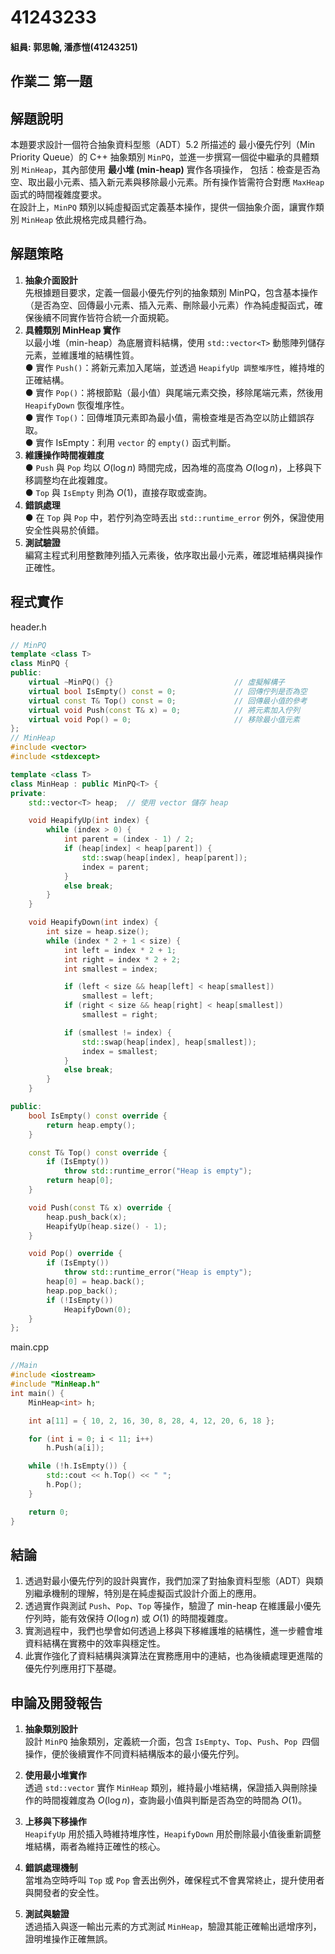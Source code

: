 # 41243233
#### 組員:  郭思翰, 潘彥愷(41243251)
  
## 作業二 第一題

## 解題說明
本題要求設計一個符合抽象資料型態（ADT）5.2 所描述的 最小優先佇列（Min Priority Queue）的 C++ 抽象類別 ```MinPQ```，並進一步撰寫一個從中繼承的具體類別 ```MinHeap```，其內部使用 **最小堆 (min-heap)** 實作各項操作， 包括：檢查是否為空、取出最小元素、插入新元素與移除最小元素。所有操作皆需符合對應 ```MaxHeap``` 函式的時間複雜度要求。  
在設計上，```MinPQ``` 類別以純虛擬函式定義基本操作，提供一個抽象介面，讓實作類別 ```MinHeap``` 依此規格完成具體行為。  

## 解題策略

1. **抽象介面設計**  
先根據題目要求，定義一個最小優先佇列的抽象類別 MinPQ，包含基本操作（是否為空、回傳最小元素、插入元素、刪除最小元素）作為純虛擬函式，確保後續不同實作皆符合統一介面規範。  
2. **具體類別 MinHeap 實作**  
以最小堆（min-heap）為底層資料結構，使用 ```std::vector<T>``` 動態陣列儲存元素，並維護堆的結構性質。  
  &#9679; 實作 ```Push()```：將新元素加入尾端，並透過 ```HeapifyUp 調整堆序性```，維持堆的正確結構。  
  &#9679; 實作 ```Pop()```：將根節點（最小值）與尾端元素交換，移除尾端元素，然後用 ```HeapifyDown``` 恢復堆序性。  
  &#9679; 實作 ```Top()```：回傳堆頂元素即為最小值，需檢查堆是否為空以防止錯誤存取。  
  &#9679; 實作 IsEmpty：利用 ```vector``` 的 ```empty()``` 函式判斷。  
3. **維護操作時間複雜度**  
  &#9679; ```Push``` 與 ```Pop``` 均以 $O(\log n)$ 時間完成，因為堆的高度為 $O(\log n)$，上移與下移調整均在此複雜度。  
  &#9679; ```Top``` 與 ```IsEmpty``` 則為 $O(1)$，直接存取或查詢。  
4. **錯誤處理**  
  &#9679; 在 ```Top``` 與 ```Pop``` 中，若佇列為空時丟出 ```std::runtime_error``` 例外，保證使用安全性與易於偵錯。  
5. **測試驗證**  
編寫主程式利用整數陣列插入元素後，依序取出最小元素，確認堆結構與操作正確性。

## 程式實作
header.h
```cpp
// MinPQ
template <class T>
class MinPQ {
public:
    virtual ~MinPQ() {}                           // 虛擬解構子
    virtual bool IsEmpty() const = 0;             // 回傳佇列是否為空
    virtual const T& Top() const = 0;             // 回傳最小值的參考
    virtual void Push(const T& x) = 0;            // 將元素加入佇列
    virtual void Pop() = 0;                       // 移除最小值元素
};
// MinHeap
#include <vector>
#include <stdexcept>

template <class T>
class MinHeap : public MinPQ<T> {
private:
    std::vector<T> heap;  // 使用 vector 儲存 heap

    void HeapifyUp(int index) {
        while (index > 0) {
            int parent = (index - 1) / 2;
            if (heap[index] < heap[parent]) {
                std::swap(heap[index], heap[parent]);
                index = parent;
            }
            else break;
        }
    }

    void HeapifyDown(int index) {
        int size = heap.size();
        while (index * 2 + 1 < size) {
            int left = index * 2 + 1;
            int right = index * 2 + 2;
            int smallest = index;

            if (left < size && heap[left] < heap[smallest])
                smallest = left;
            if (right < size && heap[right] < heap[smallest])
                smallest = right;

            if (smallest != index) {
                std::swap(heap[index], heap[smallest]);
                index = smallest;
            }
            else break;
        }
    }

public:
    bool IsEmpty() const override {
        return heap.empty();
    }

    const T& Top() const override {
        if (IsEmpty())
            throw std::runtime_error("Heap is empty");
        return heap[0];
    }

    void Push(const T& x) override {
        heap.push_back(x);
        HeapifyUp(heap.size() - 1);
    }

    void Pop() override {
        if (IsEmpty())
            throw std::runtime_error("Heap is empty");
        heap[0] = heap.back();
        heap.pop_back();
        if (!IsEmpty())
            HeapifyDown(0);
    }
};
```
main.cpp
```cpp
//Main
#include <iostream>
#include "MinHeap.h"
int main() {
    MinHeap<int> h;

    int a[11] = { 10, 2, 16, 30, 8, 28, 4, 12, 20, 6, 18 };

    for (int i = 0; i < 11; i++)
        h.Push(a[i]);

    while (!h.IsEmpty()) {
        std::cout << h.Top() << " ";
        h.Pop();
    }

    return 0;
}
```
## 結論  

1. 透過對最小優先佇列的設計與實作，我們加深了對抽象資料型態（ADT）與類別繼承機制的理解，特別是在純虛擬函式設計介面上的應用。
2. 透過實作與測試 ```Push```、```Pop```、```Top``` 等操作，驗證了 min-heap 在維護最小優先佇列時，能有效保持 $O(\log n)$ 或 $O(1)$ 的時間複雜度。
3. 實測過程中，我們也學會如何透過上移與下移維護堆的結構性，進一步體會堆資料結構在實務中的效率與穩定性。
4. 此實作強化了資料結構與演算法在實務應用中的連結，也為後續處理更進階的優先佇列應用打下基礎。
   
## 申論及開發報告  

1. **抽象類別設計**  
設計 ```MinPQ``` 抽象類別，定義統一介面，包含 ```IsEmpty```、```Top```、```Push```、```Pop ```四個操作，便於後續實作不同資料結構版本的最小優先佇列。

2. **使用最小堆實作**  
透過 ```std::vector``` 實作 ```MinHeap``` 類別，維持最小堆結構，保證插入與刪除操作的時間複雜度為 $O(\log n)$，查詢最小值與判斷是否為空的時間為 $O(1)$。

3. **上移與下移操作**  
```HeapifyUp``` 用於插入時維持堆序性，```HeapifyDown``` 用於刪除最小值後重新調整堆結構，兩者為維持正確性的核心。

4. **錯誤處理機制**  
當堆為空時呼叫 ```Top``` 或 ```Pop``` 會丟出例外，確保程式不會異常終止，提升使用者與開發者的安全性。

5. **測試與驗證**  
透過插入與逐一輸出元素的方式測試 ```MinHeap```，驗證其能正確輸出遞增序列，證明堆操作正確無誤。
